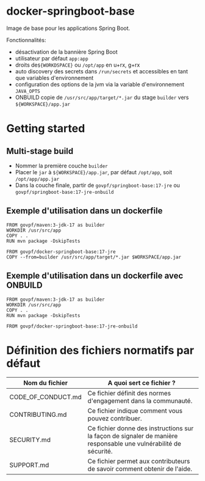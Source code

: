 # docker-springboot-base

Image de base pour les applications Spring Boot.

Fonctionnalités:
- désactivation de la bannière Spring Boot
- utilisateur par défaut `app:app`
- droits de`${WORKDSPACE}` ou `/opt/app` en u+rx, g+rx
- auto discovery des secrets dans `/run/secrets` et accessibles en tant que variables d'environnement
- configuration des options de la jvm via la variable d'environnement `JAVA_OPTS`
- ONBUILD copie de `/usr/src/app/target/*.jar` du stage `builder` vers `${WORKSPACE}/app.jar`

# Getting started

## Multi-stage build

- Nommer la première couche `builder`
- Placer le `jar` à `${WORKSPACE}/app.jar`, par défaut `/opt/app`, soit `/opt/app/app.jar`
- Dans la couche finale, partir de `govpf/springboot-base:17-jre` ou `govpf/springboot-base:17-jre-onbuild`

## Exemple d'utilisation dans un dockerfile

```
FROM govpf/maven:3-jdk-17 as builder
WORKDIR /usr/src/app
COPY . .
RUN mvn package -DskipTests

FROM govpf/docker-springboot-base:17-jre
COPY --from=builder /usr/src/app/target/*.jar $WORKSPACE/app.jar
```

## Exemple d'utilisation dans un dockerfile avec ONBUILD

```
FROM govpf/maven:3-jdk-17 as builder
WORKDIR /usr/src/app
COPY . .
RUN mvn package -DskipTests

FROM govpf/docker-springboot-base:17-jre-onbuild
```

# Définition des fichiers normatifs par défaut

| Nom du fichier     | A quoi sert ce fichier ?                                                                                          |
| ------------------ | ----------------------------------------------------------------------------------------------------------------- |
| CODE_OF_CONDUCT.md | Ce fichier définit des normes d'engagement dans la communauté.                                                    |
| CONTRIBUTING.md    | Ce fichier indique comment vous pouvez contribuer.                                                                |
| SECURITY.md        | Ce fichier donne des instructions sur la façon de signaler de manière responsable une vulnérabilité de sécurité.  |
| SUPPORT.md         | Ce fichier permet aux contributeurs de savoir comment obtenir de l'aide.                                          |


